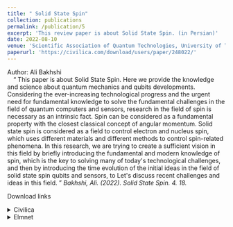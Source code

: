 ```yaml
---
title: " Solid State Spin"
collection: publications
permalink: /publication/5
excerpt: 'This review paper is about Solid State Spin. (in Persian)'
date: 2022-08-10
venue: 'Scientific Association of Quantum Technologies, University of Tabriz'
paperurl: 'https://civilica.com/download/users/paper/248022/'
---
```

Author: Ali Bakhshi <br>
<q align="justify" style="padding-left: 1em">
This paper is about Solid State Spin. Here we provide the knowledge and science about quantum mechanics and qubits developments.
Considering the ever-increasing technological progress and the urgent need for fundamental knowledge to solve the fundamental challenges in the field of quantum
computers and sensors, research in the field of spin is necessary as an intrinsic fact. Spin can be considered as a fundamental property with the closest 
classical concept of angular momentum. Solid state spin is considered as a field to control electron and nucleus spin, which uses different materials and 
different methods to control spin-related phenomena. In this research, we are trying to create a sufficient vision in this field by briefly introducing the 
fundamental and modern knowledge of spin, which is the key to solving many of today's technological challenges, and then by introducing the time evolution of 
the initial ideas in the field of solid state spin qubits and sensors, to Let's discuss recent challenges and ideas in this field.
</q>
<cite>Bakhshi, Ali. (2022). Solid State Spin. 4. 18. </cite>

Download links
<details>
<summary>Civilica</summary>
  <a href="https://civilica.com/download/users/paper/248022/">Bakhshi, Ali. (2022). Solid State Spin. 4. 18.</a>
</details>
<details>
<summary>Elmnet</summary>
  <a href="https://elmnet.ir/article/410162495-81186/%D8%A7%D8%B3%D9%BE%DB%8C%D9%86-%D8%AD%D8%A7%D9%84%D8%AA-%D8%AC%D8%A7%D9%85%D8%AF">Bakhshi, Ali. (2022). Solid State Spin. 4. 18.</a>
</details>


